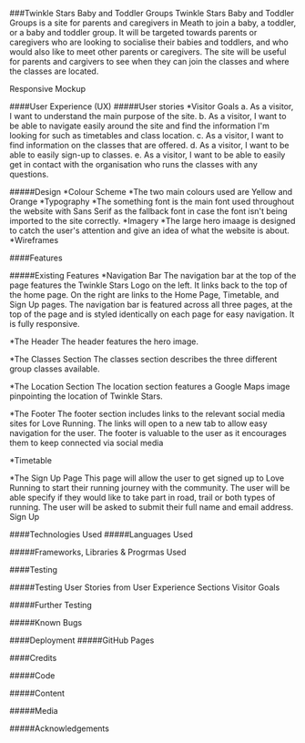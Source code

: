 ###Twinkle Stars Baby and Toddler Groups
Twinkle Stars Baby and Toddler Groups is a site for parents and caregivers in Meath to join a baby, a toddler, or a baby and toddler group. It will be targeted towards parents or caregivers who are looking to socialise their babies and toddlers, and who would also like to meet other parents or caregivers. The site will be useful for parents and cargivers to see when they can join the classes and where the classes are located.

Responsive Mockup

####User Experience (UX)
#####User stories
*Visitor Goals
    a. As a visitor, I want to understand the main purpose of the site.
    b. As a visitor, I want to be able to navigate easily around the site and find the information I'm looking for such as timetables and class location.
    c. As a visitor, I want to find information on the classes that are offered.
    d. As a visitor, I want to be able to easily sign-up to classes.
    e. As a visitor, I want to be able to easily get in contact with the organisation who runs the classes with any questions.

#####Design
*Colour Scheme
    *The two main colours used are Yellow and Orange
*Typography
    *The something font is the main font used throughout the website with Sans Serif as the fallback font in case the font isn't being imported to the site correctly. 
*Imagery
    *The large hero imaage is designed to catch the user's attention and give an idea of what the website is about.
*Wireframes

####Features

#####Existing Features
*Navigation Bar
The navigation bar at the top of the page features the Twinkle Stars Logo on the left. It links back to the top of the home page. 
On the right are links to the Home Page, Timetable, and Sign Up pages. 
The navigation bar is featured across all three pages, at the top of the page and is styled identically on each page for easy navigation. 
It is fully responsive.

*The Header
The header features the hero image.

*The Classes Section
The classes section describes the three different group classes available.

*The Location Section
The location section features a Google Maps image pinpointing the location of Twinkle Stars.

*The Footer
The footer section includes links to the relevant social media sites for Love Running. The links will open to a new tab to allow easy navigation for the user.
The footer is valuable to the user as it encourages them to keep connected via social media


*Timetable


*The Sign Up Page
This page will allow the user to get signed up to Love Running to start their running journey with the community. The user will be able specify if they would like to take part in road, trail or both types of running. The user will be asked to submit their full name and email address.
Sign Up

####Technologies Used
#####Languages Used

#####Frameworks, Libraries & Progrmas Used

####Testing

#####Testing User Stories from User Experience Sections
Visitor Goals

#####Further Testing

#####Known Bugs

####Deployment
#####GitHub Pages

####Credits

#####Code

#####Content

#####Media

#####Acknowledgements
